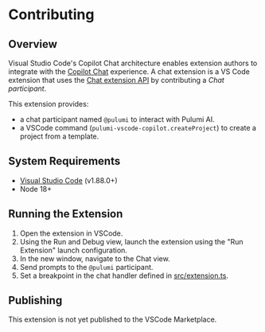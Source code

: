 

# Contributing

## Overview

Visual Studio Code's Copilot Chat architecture enables extension authors to integrate with the [Copilot Chat](https://marketplace.visualstudio.com/items?itemName=GitHub.copilot-chat) experience. A chat extension is a VS Code extension that uses the [Chat extension API](https://code.visualstudio.com/api/extension-guides/chat) by contributing a _Chat participant_.

This extension provides:
- a chat participant named `@pulumi` to interact with Pulumi AI.
- a VSCode command (`pulumi-vscode-copilot.createProject`) to create a project from a template.

## System Requirements

- [Visual Studio Code](https://code.visualstudio.com/) (v1.88.0+)
- Node 18+

## Running the Extension

1. Open the extension in VSCode.
2. Using the Run and Debug view, launch the extension using the "Run Extension" launch configuration.
3. In the new window, navigate to the Chat view.
4. Send prompts to the `@pulumi` participant.
5. Set a breakpoint in the chat handler defined in [src/extension.ts](src/extension.ts).

## Publishing
This extension is not yet published to the VSCode Marketplace.
